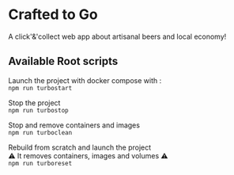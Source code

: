 # Crafted to Go

A click'&'collect web app about artisanal beers and local economy!

## Available Root scripts

Launch the project with docker compose with :  
`npm run turbostart`

Stop the project  
`npm run turbostop`

Stop and remove containers and images  
`npm run turboclean`

Rebuild from scratch and launch the project  
⚠️ It removes containers, images and volumes ⚠️  
`npm run turboreset`
